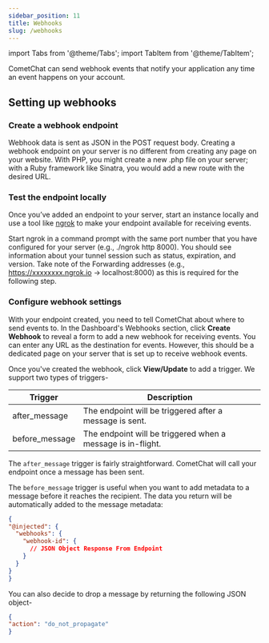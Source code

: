 ```yaml
---
sidebar_position: 11
title: Webhooks
slug: /webhooks
---
```

import Tabs from '@theme/Tabs';
import TabItem from '@theme/TabItem';

CometChat can send webhook events that notify your application any time an event happens on your account.

## Setting up webhooks

### Create a webhook endpoint

Webhook data is sent as JSON in the POST request body. Creating a webhook endpoint on your server is no different from creating any page on your website. With PHP, you might create a new .php file on your server; with a Ruby framework like Sinatra, you would add a new route with the desired URL.

### Test the endpoint locally

Once you’ve added an endpoint to your server, start an instance locally and use a tool like [ngrok](https://ngrok.com) to make your endpoint available for receiving events.

Start ngrok in a command prompt with the same port number that you have configured for your server (e.g., ./ngrok http 8000). You should see information about your tunnel session such as status, expiration, and version. Take note of the Forwarding addresses (e.g., https://xxxxxxxx.ngrok.io -&gt; localhost:8000) as this is required for the following step.

### Configure webhook settings

With your endpoint created, you need to tell CometChat about where to send events to. In the Dashboard's Webhooks section, click **Create Webhook** to reveal a form to add a new webhook for receiving events. You can enter any URL as the destination for events. However, this should be a dedicated page on your server that is set up to receive webhook events.

Once you've created the webhook, click **View/Update** to add a trigger. We support two types of triggers-

| Trigger | Description | 
| ---- | ---- | 
| after_message | The endpoint will be triggered after a message is sent. | 
| before_message | The endpoint will be triggered when a message is in-flight. | 


The `after_message` trigger is fairly straightforward. CometChat will call your endpoint once a message has been sent.

The `before_message` trigger is useful when you want to add metadata to a message before it reaches the recipient. The data you return will be automatically added to the message metadata:

<Tabs>
<TabItem value="JSON" label="JSON">

  ```json
{
  "@injected": {
    "webhooks": {
      "webhook-id": {
        // JSON Object Response From Endpoint
      }
    }
  }
}
  ```
</TabItem>
</Tabs>

You can also decide to drop a message by returning the following JSON object-

<Tabs>
<TabItem value="JSON" label="JSON">

  ```json
{
  "action": "do_not_propagate"
}
  ```
</TabItem>
</Tabs>

